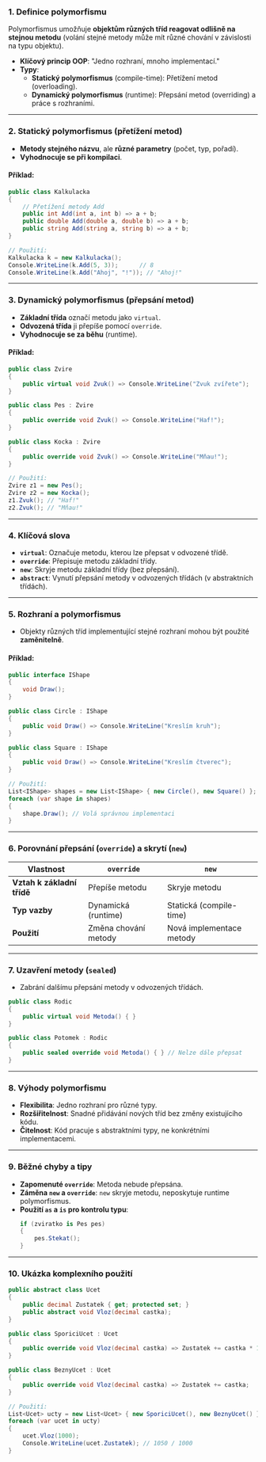 
### **1. Definice polymorfismu**  

Polymorfismus umožňuje **objektům různých tříd reagovat odlišně na stejnou metodu** (volání stejné metody může mít různé chování v závislosti na typu objektu).  
- **Klíčový princip OOP**: "Jedno rozhraní, mnoho implementací."  
- **Typy**:  
  - **Statický polymorfismus** (compile-time): Přetížení metod (overloading).  
  - **Dynamický polymorfismus** (runtime): Přepsání metod (overriding) a práce s rozhraními.  

---

### **2. Statický polymorfismus (přetížení metod)**  

- **Metody stejného názvu**, ale **různé parametry** (počet, typ, pořadí).  
- **Vyhodnocuje se při kompilaci**.  

#### **Příklad**:  

```csharp
public class Kalkulacka 
{
    // Přetížení metody Add
    public int Add(int a, int b) => a + b;
    public double Add(double a, double b) => a + b;
    public string Add(string a, string b) => a + b;
}

// Použití:
Kalkulacka k = new Kalkulacka();
Console.WriteLine(k.Add(5, 3));      // 8
Console.WriteLine(k.Add("Ahoj", "!")); // "Ahoj!"
```

---

### **3. Dynamický polymorfismus (přepsání metod)**  

- **Základní třída** označí metodu jako `virtual`.  
- **Odvozená třída** ji přepíše pomocí `override`.  
- **Vyhodnocuje se za běhu** (runtime).  

#### **Příklad**:  

```csharp
public class Zvire 
{
    public virtual void Zvuk() => Console.WriteLine("Zvuk zvířete");
}

public class Pes : Zvire 
{
    public override void Zvuk() => Console.WriteLine("Haf!");
}

public class Kocka : Zvire 
{
    public override void Zvuk() => Console.WriteLine("Mňau!");
}

// Použití:
Zvire z1 = new Pes();
Zvire z2 = new Kocka();
z1.Zvuk(); // "Haf!"
z2.Zvuk(); // "Mňau!"
```

---

### **4. Klíčová slova**  

- **`virtual`**: Označuje metodu, kterou lze přepsat v odvozené třídě.  
- **`override`**: Přepisuje metodu základní třídy.  
- **`new`**: Skryje metodu základní třídy (bez přepsání).  
- **`abstract`**: Vynutí přepsání metody v odvozených třídách (v abstraktních třídách).  

---

### **5. Rozhraní a polymorfismus**  

- Objekty různých tříd implementující stejné rozhraní mohou být použité **zaměnitelně**.  

#### **Příklad**:  

```csharp
public interface IShape 
{
    void Draw();
}

public class Circle : IShape 
{
    public void Draw() => Console.WriteLine("Kreslím kruh");
}

public class Square : IShape 
{
    public void Draw() => Console.WriteLine("Kreslím čtverec");
}

// Použití:
List<IShape> shapes = new List<IShape> { new Circle(), new Square() };
foreach (var shape in shapes) 
{
    shape.Draw(); // Volá správnou implementaci
}
```

---

### **6. Porovnání přepsání (`override`) a skrytí (`new`)**  

| **Vlastnost**       | `override`                  | `new`                      |  
|----------------------|-----------------------------|----------------------------|  
| **Vztah k základní třídě** | Přepíše metodu         | Skryje metodu              |  
| **Typ vazby**        | Dynamická (runtime)         | Statická (compile-time)    |  
| **Použití**          | Změna chování metody        | Nová implementace metody   |  

---

### **7. Uzavření metody (`sealed`)**  

- Zabrání dalšímu přepsání metody v odvozených třídách.  
```csharp
public class Rodic 
{
    public virtual void Metoda() { }
}

public class Potomek : Rodic 
{
    public sealed override void Metoda() { } // Nelze dále přepsat
}
```

---

### **8. Výhody polymorfismu**  

- **Flexibilita**: Jedno rozhraní pro různé typy.  
- **Rozšiřitelnost**: Snadné přidávání nových tříd bez změny existujícího kódu.  
- **Čitelnost**: Kód pracuje s abstraktními typy, ne konkrétními implementacemi.  

---

### **9. Běžné chyby a tipy**  

- **Zapomenuté `override`**: Metoda nebude přepsána.  
- **Záměna `new` a `override`**: `new` skryje metodu, neposkytuje runtime polymorfismus.  
- **Použití `as` a `is` pro kontrolu typu**:  
  ```csharp
  if (zviratko is Pes pes) 
  {
      pes.Stekat();
  }
  ```

---

### **10. Ukázka komplexního použití**  

```csharp
public abstract class Ucet 
{
    public decimal Zustatek { get; protected set; }
    public abstract void Vloz(decimal castka);
}

public class SporiciUcet : Ucet 
{
    public override void Vloz(decimal castka) => Zustatek += castka * 1.05m; // 5% úrok
}

public class BeznyUcet : Ucet 
{
    public override void Vloz(decimal castka) => Zustatek += castka;
}

// Použití:
List<Ucet> ucty = new List<Ucet> { new SporiciUcet(), new BeznyUcet() };
foreach (var ucet in ucty) 
{
    ucet.Vloz(1000);
    Console.WriteLine(ucet.Zustatek); // 1050 / 1000
}
```
